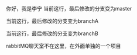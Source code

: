 ﻿你好，我是李宁
当前这行，最后修改的分支变为master

当前这行，最后修改的分支变为branchA


当前这行，最后修改的分支变为branchB

rabbitMQ聊天室不在这里，在外面单独的一个项目

